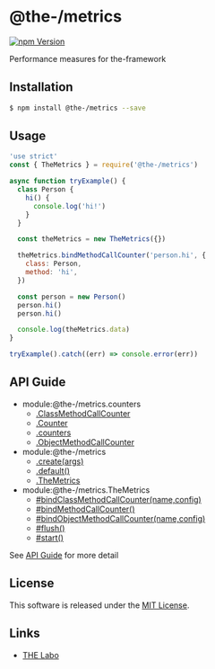 @the-/metrics
==========

<!---
This file is generated by @the-/templates. Do not update manually.
--->

<!-- Badge Start -->
<a name="badges"></a>

[![npm Version][bd_npm_shield_url]][bd_npm_url]

[bd_repo_url]: https://github.com/the-labo/the
[bd_npm_url]: http://www.npmjs.org/package/@the-/metrics
[bd_npm_shield_url]: http://img.shields.io/npm/v/@the-/metrics.svg?style=flat

<!-- Badge End -->


<!-- Description Start -->
<a name="description"></a>

Performance measures for the-framework

<!-- Description End -->


<!-- Overview Start -->
<a name="overview"></a>




<!-- Overview End -->


<!-- Sections Start -->
<a name="sections"></a>

<!-- Section from "doc/readme/01.Installation.md.hbs" Start -->

<a name="section-doc-readme-01-installation-md"></a>

Installation
-----

```bash
$ npm install @the-/metrics --save
```


<!-- Section from "doc/readme/01.Installation.md.hbs" End -->

<!-- Section from "doc/readme/02.Usage.md.hbs" Start -->

<a name="section-doc-readme-02-usage-md"></a>

Usage
---------

```javascript
'use strict'
const { TheMetrics } = require('@the-/metrics')

async function tryExample() {
  class Person {
    hi() {
      console.log('hi!')
    }
  }

  const theMetrics = new TheMetrics({})

  theMetrics.bindMethodCallCounter('person.hi', {
    class: Person,
    method: 'hi',
  })

  const person = new Person()
  person.hi()
  person.hi()

  console.log(theMetrics.data)
}

tryExample().catch((err) => console.error(err))

```


<!-- Section from "doc/readme/02.Usage.md.hbs" End -->


<!-- Sections Start -->

<a name="api"></a>

## API Guide


- module:@the-/metrics.counters
  - [.ClassMethodCallCounter](./doc/api/api.md#module_@the-/metrics.counters.ClassMethodCallCounter)
  - [.Counter](./doc/api/api.md#module_@the-/metrics.counters.Counter)
  - [.counters](./doc/api/api.md#module_@the-/metrics.counters.counters)
  - [.ObjectMethodCallCounter](./doc/api/api.md#module_@the-/metrics.counters.ObjectMethodCallCounter)
- module:@the-/metrics
  - [.create(args)](./doc/api/api.md#module_@the-/metrics.create)
  - [.default()](./doc/api/api.md#module_@the-/metrics.default)
  - [.TheMetrics](./doc/api/api.md#module_@the-/metrics.TheMetrics)
- module:@the-/metrics.TheMetrics
  - [#bindClassMethodCallCounter(name,config)](./doc/api/api.md#module_@the-/metrics.TheMetrics#bindClassMethodCallCounter)
  - [#bindMethodCallCounter()](./doc/api/api.md#module_@the-/metrics.TheMetrics#bindMethodCallCounter)
  - [#bindObjectMethodCallCounter(name,config)](./doc/api/api.md#module_@the-/metrics.TheMetrics#bindObjectMethodCallCounter)
  - [#flush()](./doc/api/api.md#module_@the-/metrics.TheMetrics#flush)
  - [#start()](./doc/api/api.md#module_@the-/metrics.TheMetrics#start)

See [API Guide](./doc/api/api.md) for more detail


<!-- LICENSE Start -->
<a name="license"></a>

License
-------
This software is released under the [MIT License](https://github.com/the-labo/the/blob/master/LICENSE).

<!-- LICENSE End -->


<!-- Links Start -->
<a name="links"></a>

Links
------

+ [THE Labo][the_labo_url]

[the_labo_url]: https://github.com/the-labo

<!-- Links End -->
